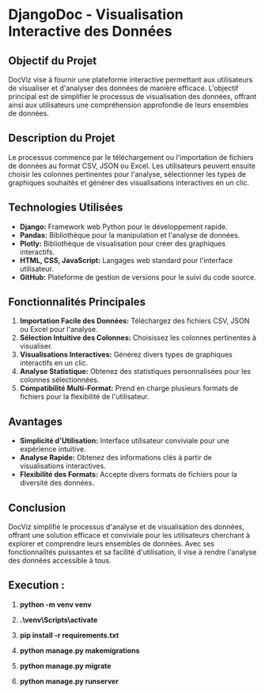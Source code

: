 # DjangoDoc - Visualisation Interactive des Données

## Objectif du Projet
DocViz vise à fournir une plateforme interactive permettant aux utilisateurs de visualiser et d'analyser des données de manière efficace. L'objectif principal est de simplifier le processus de visualisation des données, offrant ainsi aux utilisateurs une compréhension approfondie de leurs ensembles de données.

## Description du Projet
Le processus commence par le téléchargement ou l'importation de fichiers de données au format CSV, JSON ou Excel. Les utilisateurs peuvent ensuite choisir les colonnes pertinentes pour l'analyse, sélectionner les types de graphiques souhaités et générer des visualisations interactives en un clic.

## Technologies Utilisées
- **Django:** Framework web Python pour le développement rapide.
- **Pandas:** Bibliothèque pour la manipulation et l'analyse de données.
- **Plotly:** Bibliothèque de visualisation pour créer des graphiques interactifs.
- **HTML, CSS, JavaScript:** Langages web standard pour l'interface utilisateur.
- **GitHub:** Plateforme de gestion de versions pour le suivi du code source.

## Fonctionnalités Principales
1. **Importation Facile des Données:** Téléchargez des fichiers CSV, JSON ou Excel pour l'analyse.
2. **Sélection Intuitive des Colonnes:** Choisissez les colonnes pertinentes à visualiser.
3. **Visualisations Interactives:** Générez divers types de graphiques interactifs en un clic.
4. **Analyse Statistique:** Obtenez des statistiques personnalisées pour les colonnes sélectionnées.
5. **Compatibilité Multi-Format:** Prend en charge plusieurs formats de fichiers pour la flexibilité de l'utilisateur.

## Avantages
- **Simplicité d'Utilisation:** Interface utilisateur conviviale pour une expérience intuitive.
- **Analyse Rapide:** Obtenez des informations clés à partir de visualisations interactives.
- **Flexibilité des Formats:** Accepte divers formats de fichiers pour la diversité des données.

## Conclusion
DocViz simplifie le processus d'analyse et de visualisation des données, offrant une solution efficace et conviviale pour les utilisateurs cherchant à explorer et comprendre leurs ensembles de données. Avec ses fonctionnalités puissantes et sa facilité d'utilisation, il vise à rendre l'analyse des données accessible à tous.



## Execution : 

1. **python -m venv venv**

2. **.\venv\Scripts\activate**

3. **pip install -r requirements.txt**

4. **python manage.py makemigrations**

5. **python manage.py migrate**

6. **python manage.py runserver**
